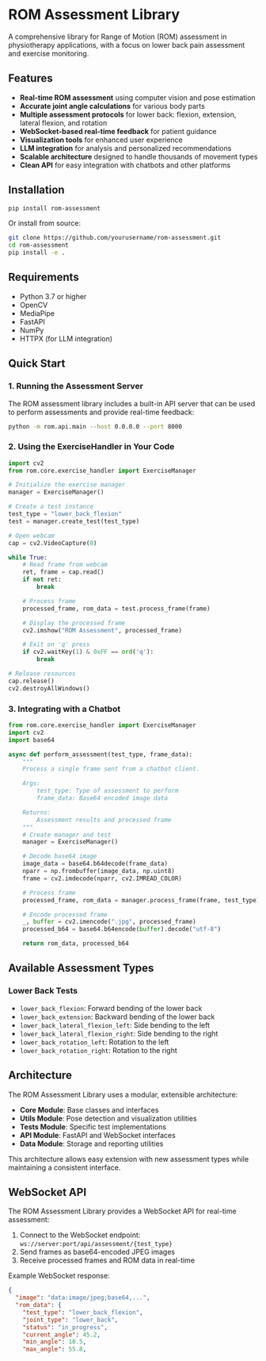 # ROM Assessment Library

A comprehensive library for Range of Motion (ROM) assessment in physiotherapy applications, with a focus on lower back pain assessment and exercise monitoring.

## Features

- **Real-time ROM assessment** using computer vision and pose estimation
- **Accurate joint angle calculations** for various body parts
- **Multiple assessment protocols** for lower back: flexion, extension, lateral flexion, and rotation
- **WebSocket-based real-time feedback** for patient guidance
- **Visualization tools** for enhanced user experience
- **LLM integration** for analysis and personalized recommendations
- **Scalable architecture** designed to handle thousands of movement types
- **Clean API** for easy integration with chatbots and other platforms

## Installation

```bash
pip install rom-assessment
```

Or install from source:

```bash
git clone https://github.com/yourusername/rom-assessment.git
cd rom-assessment
pip install -e .
```

## Requirements

- Python 3.7 or higher
- OpenCV
- MediaPipe
- FastAPI
- NumPy
- HTTPX (for LLM integration)

## Quick Start

### 1. Running the Assessment Server

The ROM assessment library includes a built-in API server that can be used to perform assessments and provide real-time feedback:

```bash
python -m rom.api.main --host 0.0.0.0 --port 8000
```

### 2. Using the ExerciseHandler in Your Code

```python
import cv2
from rom.core.exercise_handler import ExerciseManager

# Initialize the exercise manager
manager = ExerciseManager()

# Create a test instance
test_type = "lower_back_flexion"
test = manager.create_test(test_type)

# Open webcam
cap = cv2.VideoCapture(0)

while True:
    # Read frame from webcam
    ret, frame = cap.read()
    if not ret:
        break

    # Process frame
    processed_frame, rom_data = test.process_frame(frame)

    # Display the processed frame
    cv2.imshow("ROM Assessment", processed_frame)

    # Exit on 'q' press
    if cv2.waitKey(1) & 0xFF == ord('q'):
        break

# Release resources
cap.release()
cv2.destroyAllWindows()
```

### 3. Integrating with a Chatbot

```python
from rom.core.exercise_handler import ExerciseManager
import cv2
import base64

async def perform_assessment(test_type, frame_data):
    """
    Process a single frame sent from a chatbot client.

    Args:
        test_type: Type of assessment to perform
        frame_data: Base64 encoded image data

    Returns:
        Assessment results and processed frame
    """
    # Create manager and test
    manager = ExerciseManager()

    # Decode base64 image
    image_data = base64.b64decode(frame_data)
    nparr = np.frombuffer(image_data, np.uint8)
    frame = cv2.imdecode(nparr, cv2.IMREAD_COLOR)

    # Process frame
    processed_frame, rom_data = manager.process_frame(frame, test_type)

    # Encode processed frame
    _, buffer = cv2.imencode(".jpg", processed_frame)
    processed_b64 = base64.b64encode(buffer).decode("utf-8")

    return rom_data, processed_b64
```

## Available Assessment Types

### Lower Back Tests

- `lower_back_flexion`: Forward bending of the lower back
- `lower_back_extension`: Backward bending of the lower back
- `lower_back_lateral_flexion_left`: Side bending to the left
- `lower_back_lateral_flexion_right`: Side bending to the right
- `lower_back_rotation_left`: Rotation to the left
- `lower_back_rotation_right`: Rotation to the right

## Architecture

The ROM Assessment Library uses a modular, extensible architecture:

- **Core Module**: Base classes and interfaces
- **Utils Module**: Pose detection and visualization utilities
- **Tests Module**: Specific test implementations
- **API Module**: FastAPI and WebSocket interfaces
- **Data Module**: Storage and reporting utilities

This architecture allows easy extension with new assessment types while maintaining a consistent interface.

## WebSocket API

The ROM Assessment Library provides a WebSocket API for real-time assessment:

1. Connect to the WebSocket endpoint: `ws://server:port/api/assessment/{test_type}`
2. Send frames as base64-encoded JPEG images
3. Receive processed frames and ROM data in real-time

Example WebSocket response:

```json
{
  "image": "data:image/jpeg;base64,...",
  "rom_data": {
    "test_type": "lower_back_flexion",
    "joint_type": "lower_back",
    "status": "in_progress",
    "current_angle": 45.2,
    "min_angle": 10.5,
    "max_angle": 55.8,
```
